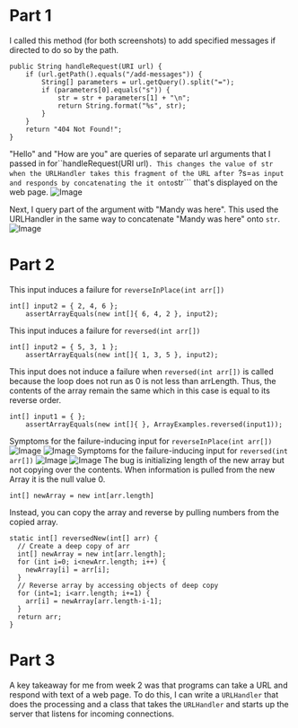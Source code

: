 # Part 1
I called this method (for both screenshots) to add specified messages if directed to do so by the path.
```
public String handleRequest(URI url) {
    if (url.getPath().equals("/add-messages")) {
        String[] parameters = url.getQuery().split("=");
        if (parameters[0].equals("s")) {
            str = str + parameters[1] + "\n";
            return String.format("%s", str);
        }
    }
    return "404 Not Found!";
}
```
"Hello" and "How are you" are queries of separate url arguments that I passed in for``handleRequest(URI url)```. This changes the value of str when the URLHandler takes this fragment of the URL after ```?s=``` as input and responds by concatenating the it onto ```str``` that's displayed on the web page.
![Image](https://user-images.githubusercontent.com/57383573/215687156-b207e6e4-0eae-4007-99b3-7fe1e1cde555.png)

Next, I query part of the argument witb "Mandy was here". This used the URLHandler in the same way to concatenate "Mandy was here" onto ```str```. 
![Image](https://user-images.githubusercontent.com/57383573/215687167-25f0b063-c100-4d48-abde-e22ccdc7c5ad.png)

# Part 2
This input induces a failure for ```reverseInPlace(int arr[])```
```
int[] input2 = { 2, 4, 6 };
    assertArrayEquals(new int[]{ 6, 4, 2 }, input2);
```
This input induces a failure for ```reversed(int arr[])```
```
int[] input2 = { 5, 3, 1 };
    assertArrayEquals(new int[]{ 1, 3, 5 }, input2);
```
This input does not induce a failure when ```reversed(int arr[])``` is called because the loop does not run as 0 is not less than arrLength. Thus, the contents of the array remain the same which in this case is equal to its reverse order.
```
int[] input1 = { };
    assertArrayEquals(new int[]{ }, ArrayExamples.reversed(input1));
```
Symptoms for the failure-inducing input for ```reverseInPlace(int arr[])```
![Image](https://user-images.githubusercontent.com/57383573/215667247-7b3182e4-34b3-4673-b4b3-638b1c77ff90.png)
![Image](https://user-images.githubusercontent.com/57383573/215673578-62cb1289-4a18-4d6c-8851-70b4ad797b6e.png)
Symptoms for the failure-inducing input for ```reversed(int arr[])```
![Image](https://user-images.githubusercontent.com/57383573/215667247-7b3182e4-34b3-4673-b4b3-638b1c77ff90.png)
![Image](https://user-images.githubusercontent.com/57383573/215667249-c13d025e-7dbc-43fd-a01c-af145f5ac9d1.png)
The bug is initializing length of the new array but not copying over the contents. When information is pulled from the new Array it is the null value 0.
```
int[] newArray = new int[arr.length]
```
Instead, you can copy the array and reverse by pulling numbers from the copied array.
```
static int[] reversedNew(int[] arr) {
  // Create a deep copy of arr
  int[] newArray = new int[arr.length];
  for (int i=0; i<newArr.length; i++) {
    newArray[i] = arr[i];
  }
  // Reverse array by accessing objects of deep copy
  for (int=1; i<arr.length; i+=1) {
    arr[i] = newArray[arr.length-i-1];
  }
  return arr;
}
```


# Part 3
A key takeaway for me from week 2 was that programs can take a URL and respond with text of a web page. To do this, I can write a ```URLHandler``` that does the processing and a class that takes the ```URLHandler``` and starts up the server that listens for incoming connections. 

